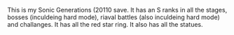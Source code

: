 This is my Sonic Generations (20110 save. It has an S ranks in all the stages, bosses (inculdeing hard mode), riaval battles (also inculdeing hard mode) and challanges. It has all the red star ring. It also has all the statues. 

